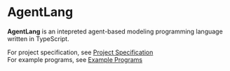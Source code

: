 # AgentLang
**AgentLang** is an intepreted agent-based modeling programming language written in TypeScript.

For project specification, see [Project Specification](/docs/project-specification.md) \
For example programs, see [Example Programs](/docs/lang-examples.md)